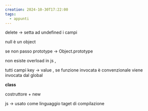 ```yaml
---
creation: 2024-10-30T17:22:00
tags:
  - appunti
---
```

delete -> setta ad undefined i campi

null è un object 

se non passo prototype -> Object.prototype

non esiste overload in js , 

tutti campi key -> value , se funzione invocata è convenzionale viene invocata dal global 

**class**

costruttore + new 

js -> usato come linguaggio taget di compilazione 


